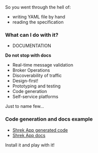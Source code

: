 So you went through the hell of:
- writing YAML file by hand
- reading the specification

### What can I do with it?

- DOCUMENTATION

**Do not stop with docs**

- Real-time message validation
- Broker Operations
- Discoverability of traffic
- Design-first!
- Prototyping and testing
- Code generation
- Self-service platforms

Just to name few...

### Code generation and docs example

* [Shrek App generated code](https://github.com/derberg/shrekapp-asyncapi-designed)
* [Shrek App docs](https://derberg.github.io/shrekapp-asyncapi-designed/)

Install it and play with it!

